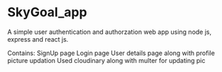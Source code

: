 # SkyGoal_app

A simple user authentication and authorzation web app using node js, express and react js.

Contains: 
SignUp page
Login page
User details page along with profile picture updation
Used cloudinary along with multer for updating pic
